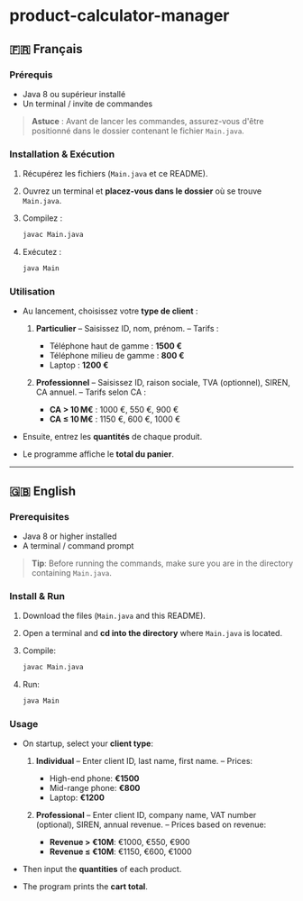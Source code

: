 # product-calculator-manager

## 🇫🇷 Français

### Prérequis

* Java 8 ou supérieur installé
* Un terminal / invite de commandes

> **Astuce** : Avant de lancer les commandes, assurez-vous d'être positionné dans le dossier contenant le fichier `Main.java`.

### Installation & Exécution

1. Récupérez les fichiers (`Main.java` et ce README).
2. Ouvrez un terminal et **placez-vous dans le dossier** où se trouve `Main.java`.
3. Compilez :

   ```bash
   javac Main.java
   ```
4. Exécutez :

   ```bash
   java Main
   ```

### Utilisation

* Au lancement, choisissez votre **type de client** :

  1. **Particulier**
     – Saisissez ID, nom, prénom.
     – Tarifs :

     * Téléphone haut de gamme : **1500 €**
     * Téléphone milieu de gamme : **800 €**
     * Laptop : **1200 €**
  2. **Professionnel**
     – Saisissez ID, raison sociale, TVA (optionnel), SIREN, CA annuel.
     – Tarifs selon CA :

     * **CA > 10 M€** : 1000 €, 550 €, 900 €
     * **CA ≤ 10 M€** : 1150 €, 600 €, 1000 €
* Ensuite, entrez les **quantités** de chaque produit.
* Le programme affiche le **total du panier**.

---

## 🇬🇧 English

### Prerequisites

* Java 8 or higher installed
* A terminal / command prompt

> **Tip**: Before running the commands, make sure you are in the directory containing `Main.java`.

### Install & Run

1. Download the files (`Main.java` and this README).
2. Open a terminal and **cd into the directory** where `Main.java` is located.
3. Compile:

   ```bash
   javac Main.java
   ```
4. Run:

   ```bash
   java Main
   ```

### Usage

* On startup, select your **client type**:

  1. **Individual**
     – Enter client ID, last name, first name.
     – Prices:

     * High-end phone: **€1500**
     * Mid-range phone: **€800**
     * Laptop: **€1200**
  2. **Professional**
     – Enter client ID, company name, VAT number (optional), SIREN, annual revenue.
     – Prices based on revenue:

     * **Revenue > €10M**: €1000, €550, €900
     * **Revenue ≤ €10M**: €1150, €600, €1000
* Then input the **quantities** of each product.
* The program prints the **cart total**.